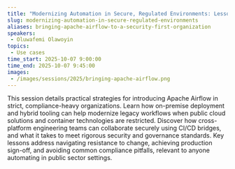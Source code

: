 ```yaml
---
title: "Modernizing Automation in Secure, Regulated Environments: Lessons from Deploying Airflow"
slug: modernizing-automation-in-secure-regulated-environments
aliases: bringing-apache-airflow-to-a-security-first-organization
speakers:
 - Oluwafemi Olawoyin
topics:
 - Use cases
time_start: 2025-10-07 9:00:00
time_end: 2025-10-07 9:45:00
images:
 - /images/sessions/2025/bringing-apache-airflow.png
---
```


This session details practical strategies for introducing Apache Airflow in strict, compliance-heavy organizations. Learn how on-premise deployment and hybrid tooling can help modernize legacy workflows when public cloud solutions and container technologies are restricted. Discover how cross-platform engineering teams can collaborate securely using CI/CD bridges, and what it takes to meet rigorous security and governance standards. Key lessons address navigating resistance to change, achieving production sign-off, and avoiding common compliance pitfalls, relevant to anyone automating in public sector settings.